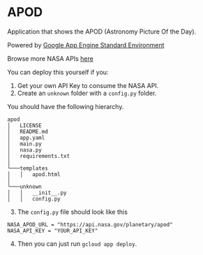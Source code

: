 # APOD

Application that shows the APOD (Astronomy Picture Of the Day).

Powered by [Google App Engine Standard Environment](https://cloud.google.com/appengine/docs/standard)

Browse more NASA APIs [here](https://api.nasa.gov/index.html#browseAPI)

You can deploy this yourself if you:
1. Get your own API Key to consume the NASA API.
2. Create an `unknown` folder with a `config.py` folder.

You should have the following hierarchy.
```
apod
│   LICENSE
│   README.md  
│   app.yaml    
│   main.py    
│   nasa.py    
│   requirements.txt    
│
└───templates
│   │   apod.html
│
└───unknown
│   │   __init__.py
│   │   config.py
```
3. The `config.py` file should look like this

```
NASA_APOD_URL = "https://api.nasa.gov/planetary/apod"
NASA_API_KEY = "YOUR_API_KEY"
```
4. Then you can just run `gcloud app deploy`.
